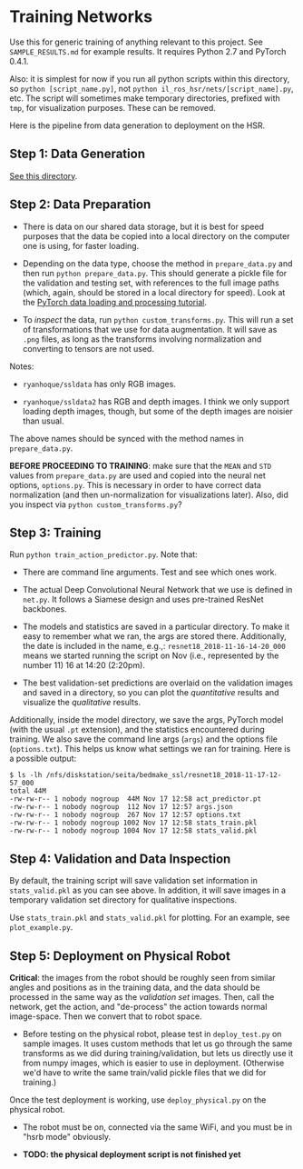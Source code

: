 # Training Networks

Use this for generic training of anything relevant to this project. See
`SAMPLE_RESULTS.md` for example results. It requires Python 2.7 and PyTorch
0.4.1.

Also: it is simplest for now if you run all python scripts within this
directory, so `python [script_name.py]`, not `python
il_ros_hsr/nets/[script_name].py`, etc. The script will sometimes make temporary
directories, prefixed with `tmp`, for visualization purposes. These can be
removed.

Here is the pipeline from data generation to deployment on the HSR.


## Step 1: Data Generation

[See this directory][1].


## Step 2: Data Preparation

- There is data on our shared data storage, but it is best for speed purposes
  that the data be copied into a local directory on the computer one is using,
  for faster loading.

- Depending on the data type, choose the method in `prepare_data.py` and then
  run `python prepare_data.py`. This should generate a pickle file for the
  validation and testing set, with references to the full image paths (which,
  again, should be stored in a local directory for speed). Look at the [PyTorch
  data loading and processing tutorial][2].

- To *inspect* the data, run `python custom_transforms.py`. This will run a set
  of transformations that we use for data augmentation. It will save as `.png`
  files, as long as the transforms involving normalization and converting to
  tensors are not used. 

Notes:

- `ryanhoque/ssldata` has only RGB images.

- `ryanhoque/ssldata2` has RGB and depth images. I think we only support loading
  depth images, though, but some of the depth images are noisier than usual.

The above names should be synced with the method names in `prepare_data.py`.

**BEFORE PROCEEDING TO TRAINING**: make sure that the `MEAN` and `STD` values
from `prepare_data.py` are used and copied into the neural net options,
`options.py`. This is necessary in order to have correct data normalization (and
then un-normalization for visualizations later). Also, did you inspect via
`python custom_transforms.py`?


## Step 3: Training

Run `python train_action_predictor.py`. Note that:

 
- There are command line arguments. Test and see which ones work.

- The actual Deep Convolutional Neural Network that we use is defined in
  `net.py`.  It follows a Siamese design and uses pre-trained ResNet backbones.

- The models and statistics are saved in a particular directory. To make it easy
  to remember what we ran, the args are stored there. Additionally, the date is
  included in the name, e.g.,: `resnet18_2018-11-16-14-20_000` means we started
  running the script on Nov (i.e., represented by the number 11) 16 at 14:20
  (2:20pm).

- The best validation-set predictions are overlaid on the validation images and
  saved in a directory, so you can plot the *quantitative* results and visualize
  the *qualitative* results.
 
Additionally, inside the model directory, we save the args, PyTorch model (with
the usual `.pt` extension), and the statistics encountered during training. We
also save the command line args (`args`) and the options file (`options.txt`).
This helps us know what settings we ran for training.  Here is a possible
output:

```
$ ls -lh /nfs/diskstation/seita/bedmake_ssl/resnet18_2018-11-17-12-57_000
total 44M
-rw-rw-r-- 1 nobody nogroup  44M Nov 17 12:58 act_predictor.pt
-rw-rw-r-- 1 nobody nogroup  112 Nov 17 12:57 args.json
-rw-rw-r-- 1 nobody nogroup  267 Nov 17 12:57 options.txt
-rw-rw-r-- 1 nobody nogroup 1002 Nov 17 12:58 stats_train.pkl
-rw-rw-r-- 1 nobody nogroup 1004 Nov 17 12:58 stats_valid.pkl
```


## Step 4: Validation and Data Inspection

By default, the training script will save validation set information in
`stats_valid.pkl` as you can see above. In addition, it will save images in a
temporary validation set directory for qualitative inspections.

Use `stats_train.pkl` and `stats_valid.pkl` for plotting. For an example, see
`plot_example.py`.


## Step 5: Deployment on Physical Robot

**Critical**: the images from the robot should be roughly seen from similar
angles and positions as in the training data, and the data should be processed
in the same way as the *validation set* images. Then, call the network, get the
action, and "de-process" the action towards normal image-space. Then we convert
that to robot space.

- Before testing on the physical robot, please test in `deploy_test.py` on
  sample images.  It uses custom methods that let us go through the same
  transforms as we did during training/validation, but lets us directly use it
  from numpy images, which is easier to use in deployment. (Otherwise we'd have
  to write the same train/valid pickle files that we did for training.)

Once the test deployment is working, use `deploy_physical.py` on the physical
robot.

- The robot must be on, connected via the same WiFi, and you must be in "hsrb
  mode" obviously.

- **TODO: the physical deployment script is not finished yet**


[1]:https://github.com/BerkeleyAutomation/IL_ROS_HSR/tree/master/scripts/ryan_data_collection
[2]:https://pytorch.org/tutorials/beginner/data_loading_tutorial.html

